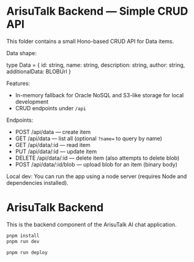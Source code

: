 # ArisuTalk Backend — Simple CRUD API

This folder contains a small Hono-based CRUD API for Data items.

Data shape:

type Data = { id: string, name: string, description: string, author: string, additionalData: BLOBUrl }

Features:

- In-memory fallback for Oracle NoSQL and S3-like storage for local development
- CRUD endpoints under `/api`

Endpoints:

- POST /api/data — create item
- GET /api/data — list all (optional `?name=` to query by name)
- GET /api/data/:id — read item
- PUT /api/data/:id — update item
- DELETE /api/data/:id — delete item (also attempts to delete blob)
- POST /api/data/:id/blob — upload blob for an item (binary body)

Local dev:
You can run the app using a node server (requires Node and dependencies installed).

# ArisuTalk Backend

This is the backend component of the ArisuTalk AI chat application.

```txt
pnpm install
pnpm run dev
```

```txt
pnpm run deploy
```
